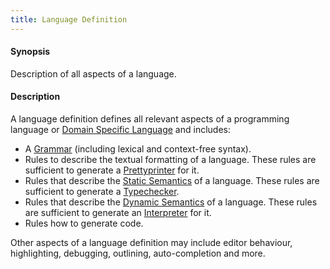 ```yaml
---
title: Language Definition
---
```


#### Synopsis

Description of all aspects of a language.

#### Description

A language definition defines all relevant aspects of a programming language or [Domain Specific Language](../../Rascalopedia/DomainSpecificLanguage) and includes:

*  A [Grammar](../../Rascalopedia/Grammar) (including lexical and context-free syntax).
*  Rules to describe the textual formatting of a language. 
  These rules are sufficient to generate a [Prettyprinter](../../Rascalopedia/Prettyprinter) for it.
*  Rules that describe the [Static Semantics](../../Rascalopedia/StaticSemantics) of a language.
  These rules are sufficient to generate a [Typechecker](../../Rascalopedia/Typechecker).
*  Rules that describe the [Dynamic Semantics](../../Rascalopedia/DynamicSemantics) of a language. 
  These rules are sufficient to generate an [Interpreter](../../Rascalopedia/Interpreter) for it.
*  Rules how to generate code.


Other aspects of a language definition may include editor behaviour, highlighting, debugging, outlining, auto-completion and more.


